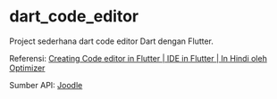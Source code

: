 # dart_code_editor

Project sederhana dart code editor Dart dengan Flutter.

Referensi: [Creating Code editor in Flutter | IDE in Flutter | In Hindi oleh Optimizer](https://www.youtube.com/watch?v=r-8wDNXHo4o)

Sumber API: [Joodle](https://www.jdoodle.com/compiler-api/)
